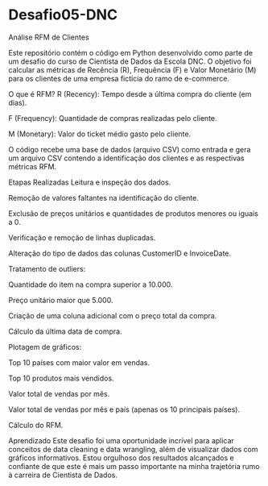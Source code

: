 # Desafio05-DNC

Análise RFM de Clientes

Este repositório contém o código em Python desenvolvido como parte de um desafio do curso de Cientista de Dados da Escola DNC. O objetivo foi calcular as métricas de Recência (R), Frequência (F) e Valor Monetário (M) para os clientes de uma empresa fictícia do ramo de e-commerce.

O que é RFM?
R (Recency): Tempo desde a última compra do cliente (em dias).

F (Frequency): Quantidade de compras realizadas pelo cliente.

M (Monetary): Valor do ticket médio gasto pelo cliente.

O código recebe uma base de dados (arquivo CSV) como entrada e gera um arquivo CSV contendo a identificação dos clientes e as respectivas métricas RFM.

Etapas Realizadas
Leitura e inspeção dos dados.

Remoção de valores faltantes na identificação do cliente.

Exclusão de preços unitários e quantidades de produtos menores ou iguais a 0.

Verificação e remoção de linhas duplicadas.

Alteração do tipo de dados das colunas CustomerID e InvoiceDate.

Tratamento de outliers:

Quantidade do item na compra superior a 10.000.

Preço unitário maior que 5.000.

Criação de uma coluna adicional com o preço total da compra.

Cálculo da última data de compra.

Plotagem de gráficos:

Top 10 países com maior valor em vendas.

Top 10 produtos mais vendidos.

Valor total de vendas por mês.

Valor total de vendas por mês e país (apenas os 10 principais países).

Cálculo do RFM.

Aprendizado
Este desafio foi uma oportunidade incrível para aplicar conceitos de data cleaning e data wrangling, além de visualizar dados com gráficos informativos. Estou orgulhoso dos resultados alcançados e confiante de que este é mais um passo importante na minha trajetória rumo à carreira de Cientista de Dados.
